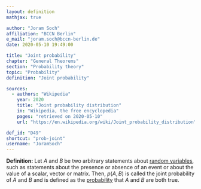 ```yaml
---
layout: definition
mathjax: true

author: "Joram Soch"
affiliation: "BCCN Berlin"
e_mail: "joram.soch@bccn-berlin.de"
date: 2020-05-10 19:49:00

title: "Joint probability"
chapter: "General Theorems"
section: "Probability theory"
topic: "Probability"
definition: "Joint probability"

sources:
  - authors: "Wikipedia"
    year: 2020
    title: "Joint probability distribution"
    in: "Wikipedia, the free encyclopedia"
    pages: "retrieved on 2020-05-10"
    url: "https://en.wikipedia.org/wiki/Joint_probability_distribution"

def_id: "D49"
shortcut: "prob-joint"
username: "JoramSoch"
---
```



**Definition:** Let $A$ and $B$ be two arbitrary statements about [random variables](/D/rvar), such as statements about the presence or absence of an event or about the value of a scalar, vector or matrix. Then, $p(A,B)$ is called the joint probability of $A$ and $B$ and is defined as the [probability](/D/prob) that $A$ and $B$ are both true.